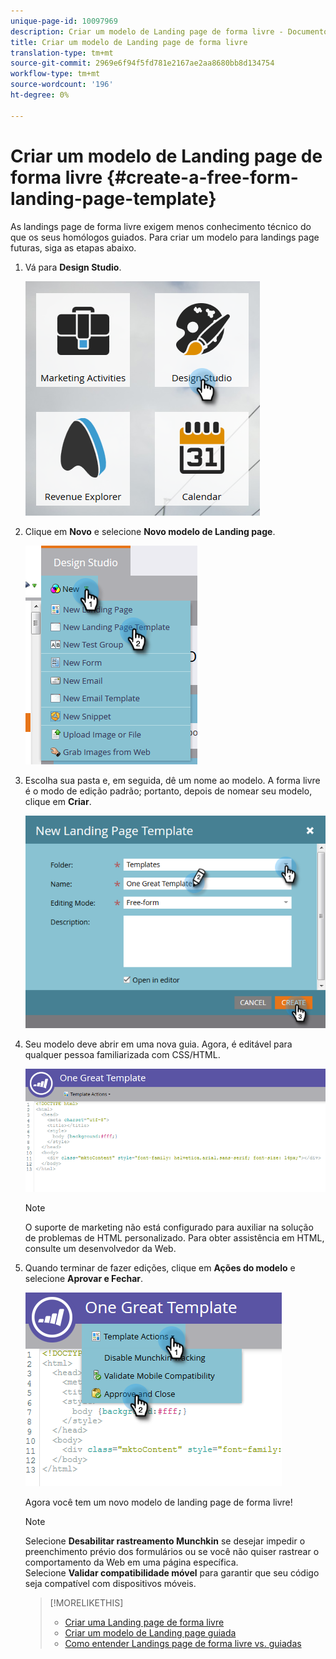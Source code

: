 ```yaml
---
unique-page-id: 10097969
description: Criar um modelo de Landing page de forma livre - Documentos de marketing - Documentação do produto
title: Criar um modelo de Landing page de forma livre
translation-type: tm+mt
source-git-commit: 2969e6f94f5fd781e2167ae2aa8680bb8d134754
workflow-type: tm+mt
source-wordcount: '196'
ht-degree: 0%

---
```



# Criar um modelo de Landing page de forma livre {#create-a-free-form-landing-page-template}

As landings page de forma livre exigem menos conhecimento técnico do que os seus homólogos guiados. Para criar um modelo para landings page futuras, siga as etapas abaixo.

1. Vá para **Design Studio**.

   ![](assets/one.png)

1. Clique em **Novo** e selecione **Novo modelo de Landing page**.

   ![](assets/two.png)

1. Escolha sua pasta e, em seguida, dê um nome ao modelo. A forma livre é o modo de edição padrão; portanto, depois de nomear seu modelo, clique em **Criar**.

   ![](assets/three.png)

1. Seu modelo deve abrir em uma nova guia. Agora, é editável para qualquer pessoa familiarizada com CSS/HTML.

   ![](assets/four.png)

   >[!NOTE]
   >
   >O suporte de marketing não está configurado para auxiliar na solução de problemas de HTML personalizado. Para obter assistência em HTML, consulte um desenvolvedor da Web.

1. Quando terminar de fazer edições, clique em **Ações do modelo** e selecione **Aprovar e Fechar**.

   ![](assets/five.png)

   Agora você tem um novo modelo de landing page de forma livre!

   >[!NOTE]
   >
   >Selecione **Desabilitar rastreamento Munchkin** se desejar impedir o preenchimento prévio dos formulários ou se você não quiser rastrear o comportamento da Web em uma página específica.\
   >Selecione **Validar compatibilidade móvel** para garantir que seu código seja compatível com dispositivos móveis.

   >[!MORELIKETHIS]
   >
   >* [Criar uma Landing page de forma livre](/help/marketo/product-docs/demand-generation/landing-pages/free-form-landing-pages/create-a-free-form-landing-page.md)
   >* [Criar um modelo de Landing page guiada](/help/marketo/product-docs/demand-generation/landing-pages/landing-page-templates/create-a-guided-landing-page-template.md)
   >* [Como entender Landings page de forma livre vs. guiadas](/help/marketo/product-docs/demand-generation/landing-pages/understanding-landing-pages/understanding-free-form-vs-guided-landing-pages.md)

